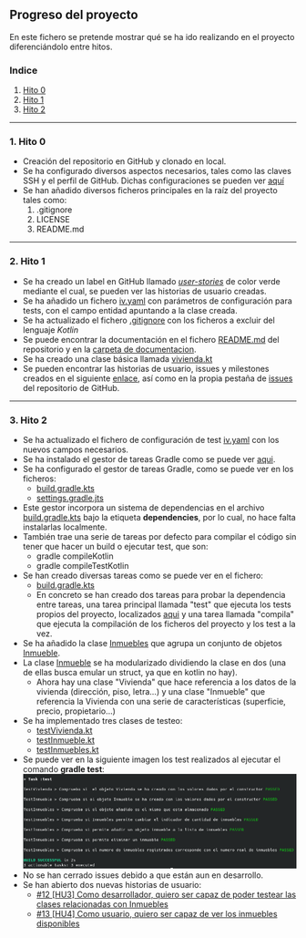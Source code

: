 ## Progreso del proyecto

En este fichero se pretende mostrar qué se ha ido realizando en el proyecto diferenciándolo entre hitos.

### Indice

1. [Hito 0](#id0)
2. [Hito 1](#id1)
3. [Hito 2](#id2)


---
### 1. Hito 0 <a id="id0"></a>

- Creación del repositorio en GitHub y clonado en local.
- Se ha configurado diversos aspectos necesarios, tales como las claves SSH y el perfil de GitHub. Dichas configuraciones se pueden ver [aquí](config.md)
- Se han añadido diversos ficheros principales en la raíz del proyecto tales como:
    1. .gitignore
    2. LICENSE
    3. README.md


---
### 2. Hito 1 <a id="id1"></a>

- Se ha creado un label en GitHub llamado [*user-stories*](https://github.com/rauldpm/InmobilIV/labels/user-stories) de color verde mediante el cual, se pueden ver las historias de usuario creadas.
- Se ha añadido un fichero [iv.yaml](../iv.yaml) con parámetros de configuración para tests, con el campo entidad apuntando a la clase creada.
- Se ha actualizado el fichero [.gitignore](../.gitignore) con los ficheros a excluir del lenguaje *Kotlin*
- Se puede encontrar la documentación en el fichero [README.md](../README.md) del repositorio y en la [carpeta de documentacion](../docs/).
- Se ha creado una clase básica llamada [vivienda.kt](../src/main/kotlin/com/inmobiliv/vivienda.kt)
- Se pueden encontrar las historias de usuario, issues y milestones creados en el siguiente [enlace](issues.md), así como en la propia pestaña de [issues](https://github.com/rauldpm/InmobilIV/issues) del repositorio de GitHub.


---
### 3. Hito 2 <a id="id2"></a>
- Se ha actualizado el fichero de configuración de test [iv.yaml](../iv.yaml) con los nuevos campos necesarios.
- Se ha instalado el gestor de tareas Gradle como se puede ver [aqui](../docs/instalacion.md).
- Se ha configurado el gestor de tareas Gradle, como se puede ver en los ficheros:
  - [build.gradle.kts](../build.gradle.kts)
  - [settings.gradle.jts](../settings.gradle.kts)
- Este gestor incorpora un sistema de dependencias en el archivo [build.gradle.kts](../build.gradle.kts) bajo la etiqueta **dependencies**, por lo cual, no hace falta instalarlas localmente.
- También trae una serie de tareas por defecto para compilar el código sin tener que hacer un build o ejecutar test, que son:
    - gradle compileKotlin
    - gradle compileTestKotlin
- Se han creado diversas tareas como se puede ver en el fichero:
  - [build.gradle.kts](../build.gradle.kts)
  - En concreto se han creado dos tareas para probar la dependencia entre tareas, una tarea principal llamada "test" que ejecuta los tests propios del proyecto, localizados [aqui](../src/test/kotlin/com/inmobiliv/) y una tarea llamada "compila" que ejecuta la compilación de los ficheros del proyecto y los test a la vez.
- Se ha añadido la clase [Inmuebles](../src/main/kotlin/com/inmobiliv/inmuebles.kt) que agrupa un conjunto de objetos [Inmueble](../src/main/kotlin/com/inmobiliv/inmueble.kt).
- La clase [Inmueble](../src/main/kotlin/com/inmobiliv/inmueble.kt) se ha modularizado dividiendo la clase en dos (una de ellas busca emular un struct, ya que en kotlin no hay). 
  - Ahora hay una clase "Vivienda" que hace referencia a los datos de la vivienda (dirección, piso, letra...) y una clase "Inmueble" que referencia la Vivienda con una serie de características (superficie, precio, propietario...)
- Se ha implementado tres clases de testeo:
  - [testVivienda.kt](../src/test/kotlin/com/inmobiliv/testVivienda.kt)
  - [testInmueble.kt](../src/test/kotlin/com/inmobiliv/testInmueble.kt)
  - [testInmuebles.kt](../src/test/kotlin/com/inmobiliv/testInmuebles.kt)
- Se puede ver en la siguiente imagen los test realizados al ejecutar el comando **gradle test**:
![tests_funcionando](../docs/img/test_funcionando.png)
- No se han cerrado issues debido a que están aun en desarrollo.
- Se han abierto dos nuevas historias de usuario:
  - [#12 [HU3] Como desarrollador, quiero ser capaz de poder testear las clases relacionadas con Inmuebles](https://github.com/rauldpm/InmobilIV/issues/12)
  - [#13 [HU4] Como usuario, quiero ser capaz de ver los inmuebles disponibles](https://github.com/rauldpm/InmobilIV/issues/13)